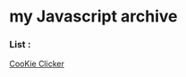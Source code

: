 # my Javascript archive

### List :

[CooKie Clicker](https://github.com/ttatanepvp123/my-Javascript-archive/tree/master/Cookie%20Clicker)